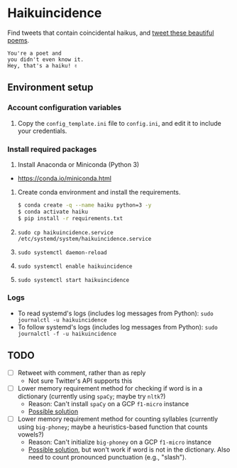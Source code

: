 # Haikuincidence

Find tweets that contain coincidental haikus, and [tweet these beautiful poems](https://twitter.com/haikuincidence).

```text
You're a poet and
you didn't even know it.
Hey, that's a haiku! ✌️
```

## Environment setup

### Account configuration variables

1. Copy the `config_template.ini` file to `config.ini`, and edit it to include your credentials.

### Install required packages

1. Install Anaconda or Miniconda (Python 3)

- https://conda.io/miniconda.html

1. Create conda environment and install the requirements.

    ```bash
    $ conda create -q --name haiku python=3 -y
    $ conda activate haiku
    $ pip install -r requirements.txt
    ```

1. `sudo cp haikuincidence.service /etc/systemd/system/haikuincidence.service`
1. `sudo systemctl daemon-reload`
1. `sudo systemctl enable haikuincidence`
1. `sudo systemctl start haikuincidence`

### Logs

- To read systemd's logs (includes log messages from Python): `sudo journalctl -u haikuincidence`
- To follow systemd's logs (includes log messages from Python): `sudo journalctl -f -u haikuincidence`

## TODO

- [ ] Retweet with comment, rather than as reply
    - Not sure Twitter's API supports this
- [ ] Lower memory requirement method for checking if word is in a dictionary (currently using `spaCy`; maybe try `nltk`?)
    - Reason: Can't install `spaCy` on a GCP `f1-micro` instance
    - [Possible solution](https://stackoverflow.com/questions/3788870/how-to-check-if-a-word-is-an-english-word-with-python)
- [ ] Lower memory requirement method for counting syllables (currently using `big-phoney`; maybe a heuristics-based function that counts vowels?)
    - Reason: Can't initialize `big-phoney` on a GCP `f1-micro` instance
    - [Possible solution](https://stackoverflow.com/questions/5513391/code-for-counting-the-number-of-syllables-in-the-words-in-a-file), but won't work if word is not in the dictionary. Also need to count pronounced punctuation (e.g., "slash").
